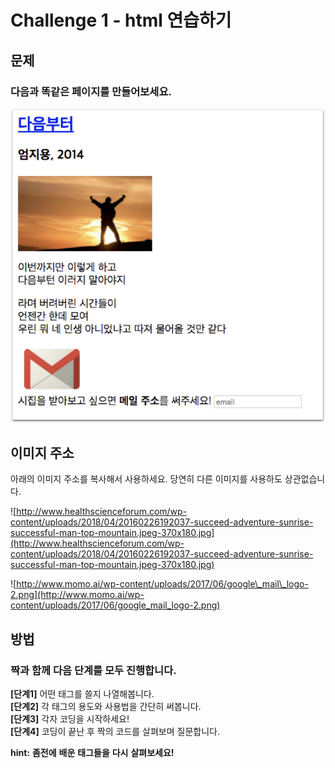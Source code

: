 # Challenge 1 - html 연습하기

## 문제

### 다음과 똑같은 페이지를 만들어보세요.

![&#xCD5C;&#xB300;&#xD55C; &#xBE44;&#xC2B7;&#xD558;&#xAC8C; &#xB9CC;&#xB4E4;&#xC5B4;&#xBCF4;&#xC138;&#xC694;.](../../.gitbook/assets/image%20%2864%29.png)

## 이미지 주소

아래의 이미지 주소를 복사해서 사용하세요. 당연히 다른 이미지를 사용하도 상관없습니다.

![http://www.healthscienceforum.com/wp-content/uploads/2018/04/20160226192037-succeed-adventure-sunrise-successful-man-top-mountain.jpeg-370x180.jpg](http://www.healthscienceforum.com/wp-content/uploads/2018/04/20160226192037-succeed-adventure-sunrise-successful-man-top-mountain.jpeg-370x180.jpg)

![http://www.momo.ai/wp-content/uploads/2017/06/google\_mail\_logo-2.png](http://www.momo.ai/wp-content/uploads/2017/06/google_mail_logo-2.png)

## 방법

### **짝과** **함께** **다음** **단계를** **모두** **진행합니다.**

**\[단계1\]** 어떤 태그를 쓸지 나열해봅니다.  
**\[단계2\]** 각 태그의 용도와 사용법을 간단히 써봅니다.  
**\[단계3\]** 각자 코딩을 시작하세요!  
**\[단계4\]** 코딩이 끝난 후 짝의 코드를 살펴보며 질문합니다.

**hint:** **좀전에** **배운** **태그들을** **다시** **살펴보세요!**

